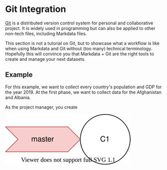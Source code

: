 # Git Integration

[Git](https://git-scm.com/) is a distributed version control system for personal and collaborative project.
It is widely used in programming but can also be applied to other non-tech files, including Markdata files.

This section is not a tutorial on Git, but to showcase what a workflow is like when using Markdata and Git without (too many) technical terminology.
Hopefully this will convince you that Markdata + Git are the right tools to create and manage your next datasets.

## Example

For this example, we want to collect every country's population and GDP for the year 2019.
At the first phase, we want to collect data for the Afghanistan and Albania.

As the project manager, you create 

![git-1](./img/git-1.svg)
